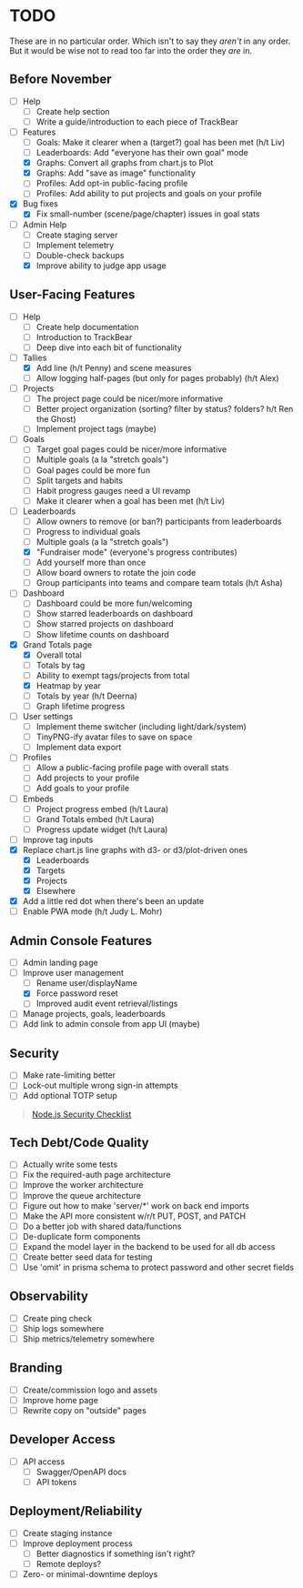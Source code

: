 # TODO

These are in no particular order. Which isn't to say they _aren't_ in any order. But it would be wise not to read too far into the order they _are_ in.

## Before November
- [ ] Help
  - [ ] Create help section
  - [ ] Write a guide/introduction to each piece of TrackBear
- [ ] Features
  - [ ] Goals: Make it clearer when a (target?) goal has been met (h/t Liv)
  - [ ] Leaderboards: Add "everyone has their own goal" mode
  - [X] Graphs: Convert all graphs from chart.js to Plot
  - [X] Graphs: Add "save as image" functionality
  - [ ] Profiles: Add opt-in public-facing profile
  - [ ] Profiles: Add ability to put projects and goals on your profile
- [X] Bug fixes
  - [X] Fix small-number (scene/page/chapter) issues in goal stats
- [ ] Admin Help
  - [ ] Create staging server
  - [ ] Implement telemetry
  - [ ] Double-check backups
  - [X] Improve ability to judge app usage

## User-Facing Features
- [ ] Help
  - [ ] Create help documentation
  - [ ] Introduction to TrackBear
  - [ ] Deep dive into each bit of functionality
- [ ] Tallies
  - [X] Add line (h/t Penny) and scene measures
  - [ ] Allow logging half-pages (but only for pages probably) (h/t Alex)
- [ ] Projects
  - [ ] The project page could be nicer/more informative
  - [ ] Better project organization (sorting? filter by status? folders? h/t Ren the Ghost)
  - [ ] Implement project tags (maybe)
- [ ] Goals
  - [ ] Target goal pages could be nicer/more informative
  - [ ] Multiple goals (a la "stretch goals")
  - [ ] Goal pages could be more fun
  - [ ] Split targets and habits
  - [ ] Habit progress gauges need a UI revamp
  - [ ] Make it clearer when a goal has been met (h/t Liv)
- [ ] Leaderboards
  - [ ] Allow owners to remove (or ban?) participants from leaderboards
  - [ ] Progress to individual goals
  - [ ] Multiple goals (a la "stretch goals")
  - [X] "Fundraiser mode" (everyone's progress contributes)
  - [ ] Add yourself more than once
  - [ ] Allow board owners to rotate the join code
  - [ ] Group participants into teams and compare team totals (h/t Asha)
- [ ] Dashboard
  - [ ] Dashboard could be more fun/welcoming
  - [ ] Show starred leaderboards on dashboard
  - [ ] Show starred projects on dashboard
  - [ ] Show lifetime counts on dashboard
- [X] Grand Totals page
  - [X] Overall total
  - [ ] Totals by tag
  - [ ] Ability to exempt tags/projects from total
  - [X] Heatmap by year
  - [ ] Totals by year (h/t Deerna)
  - [ ] Graph lifetime progress
- [ ] User settings
  - [ ] Implement theme switcher (including light/dark/system)
  - [ ] TinyPNG-ify avatar files to save on space
  - [ ] Implement data export
- [ ] Profiles
  - [ ] Allow a public-facing profile page with overall stats
  - [ ] Add projects to your profile
  - [ ] Add goals to your profile
- [ ] Embeds
  - [ ] Project progress embed (h/t Laura)
  - [ ] Grand Totals embed (h/t Laura)
  - [ ] Progress update widget (h/t Laura)
- [ ] Improve tag inputs
- [X] Replace chart.js line graphs with d3- or d3/plot-driven ones
  - [X] Leaderboards
  - [X] Targets
  - [X] Projects
  - [X] Elsewhere
- [X] Add a little red dot when there's been an update
- [ ] Enable PWA mode (h/t Judy L. Mohr)

## Admin Console Features
- [ ] Admin landing page
- [ ] Improve user management
  - [ ] Rename user/displayName
  - [X] Force password reset
  - [ ] Improved audit event retrieval/listings
- [ ] Manage projects, goals, leaderboards
- [ ] Add link to admin console from app UI (maybe)

## Security
- [ ] Make rate-limiting better
- [ ] Lock-out multiple wrong sign-in attempts
- [ ] Add optional TOTP setup

> [Node.js Security Checklist](https://blog.risingstack.com/node-js-security-checklist/)

## Tech Debt/Code Quality
- [ ] Actually write some tests
- [ ] Fix the required-auth page architecture
- [ ] Improve the worker architecture
- [ ] Improve the queue architecture
- [ ] Figure out how to make 'server/*' work on back end imports
- [ ] Make the API more consistent w/r/t PUT, POST, and PATCH
- [ ] Do a better job with shared data/functions
- [ ] De-duplicate form components
- [ ] Expand the model layer in the backend to be used for all db access
- [ ] Create better seed data for testing
- [ ] Use 'omit' in prisma schema to protect password and other secret fields

## Observability
- [ ] Create ping check
- [ ] Ship logs somewhere
- [ ] Ship metrics/telemetry somewhere

## Branding
- [ ] Create/commission logo and assets
- [ ] Improve home page
- [ ] Rewrite copy on "outside" pages

## Developer Access
- [ ] API access
  - [ ] Swagger/OpenAPI docs
  - [ ] API tokens

## Deployment/Reliability
- [ ] Create staging instance
- [ ] Improve deployment process
  - [ ] Better diagnostics if something isn't right?
  - [ ] Remote deploys?
- [ ] Zero- or minimal-downtime deploys
